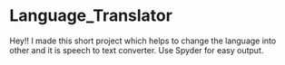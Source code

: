 # Language_Translator

Hey!! I made this short project which helps to change the language into other and it is speech to text converter. Use Spyder for easy output.
